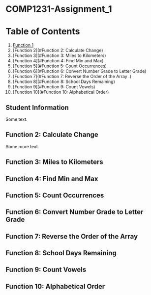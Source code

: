 # COMP1231-Assignment_1

# Table of Contents

1. [Function 1](#Student-Information)
2. [Function 2](#Function 2: Calculate Change)
1. [Function 3](#Function 3: Miles to Kilometers)
2. [Function 4](#Function 4: Find Min and Max)
1. [Function 5](#Function 5: Count Occurrences)
2. [Function 6](#Function 6: Convert Number Grade to Letter Grade)
1. [Function 7](#Function 7: Reverse the Order of the Array .)
2. [Function 8](#Function 8: School Days Remaining)
1. [Function 9](#Function 9: Count Vowels)
2. [Function 10](#Function 10: Alphabetical Order)
## Student Information
Some text.
## Function 2: Calculate Change
Some more text. 
## Function 3: Miles to Kilometers

## Function 4: Find Min and Max

## Function 5: Count Occurrences

## Function 6: Convert Number Grade to Letter Grade

## Function 7: Reverse the Order of the Array

## Function 8: School Days Remaining

## Function 9: Count Vowels

## Function 10: Alphabetical Order
